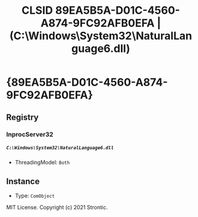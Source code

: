 ﻿---
title: "CLSID 89EA5B5A-D01C-4560-A874-9FC92AFB0EFA | (C:\\Windows\\System32\\NaturalLanguage6.dll)"
excerpt: What is COM-Object CLSID 89EA5B5A-D01C-4560-A874-9FC92AFB0EFA?
---

# {89EA5B5A-D01C-4560-A874-9FC92AFB0EFA}


## Registry


### InprocServer32

##### `C:\Windows\System32\NaturalLanguage6.dll`
* ThreadingModel: `Both`

## Instance

* Type: `ComObject`

MIT License. Copyright (c) 2021 Strontic.


